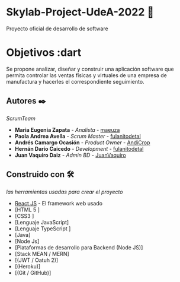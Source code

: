 # Skylab-Project-UdeA-2022 🚀
Proyecto oficial de desarrollo de software 

# Objetivos :dart
Se propone analizar, diseñar y construir una aplicación software que permita 
controlar las ventas físicas y virtuales de una empresa de manufactura y hacerles 
el correspondiente seguimiento.

## Autores ✒️

_ScrumTeam_

* **Maria Eugenia Zapata** - *Analista* - [maeuza](https://github.com/maeuza)
* **Paola Andrea Avella** - *Scrum Master* - [fulanitodetal](#fulanito-de-tal)
* **Andrés Camargo Ocasión** - *Product Owner* - [AndiCrop](https://github.com/AndiCrop)
* **Hernán Darío Caicedo** - *Development* - [fulanitodetal](#fulanito-de-tal)
* **Juan Vaquiro Daiz** - *Admin BD* - [JuanVaquiro](https://github.com/JuanVaquiro)


## Construido con 🛠️

 _las herramientas usadas para crear el proyecto_

* [React JS]() - El framework web usado
* [HTML 5 ]
* [CSS3 ]
* [Lenguaje JavaScript]
* [Lenguaje TypeScript ]
* [Java]
* [Node Js]
* [Plataformas de desarrollo para Backend (Node JS)]
* [Stack MEAN / MERN]
* [(JWT / Oatuh 2)]
* [(Heroku)]
* [(Git / GitHub)]
